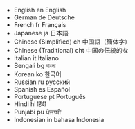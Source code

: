 * English  en   English
* German de Deutsche
* French   fr   Français
* Japanese ja 日本語
* Chinese (Simplified) ch 中国語（簡体字）
* Chinese (Traditional) cht 中国の伝統的な
* Italian it Italiano
* Bengali bg বাংলা
* Korean ko 한국어
* Russian ru русский
* Spanish es Español
* Portuguese pt Português
* Hindi hi हिंदी
* Punjabi pu ਪੰਜਾਬੀ
* Indonesian in  bahasa Indonesia
